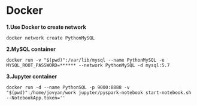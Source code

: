 # Docker 

**1.Use Docker to create network**

 `docker network create PythonMySQL`

**2.MySQL container**

`docker run -v "$(pwd)":/var/lib/mysql --name PythonMySQL -e MYSQL_ROOT_PASSWORD=****** --network PythonMySQL -d mysql:5.7`

**3.Jupyter container**

`docker run -d --name PythonSQL -p 9000:8888 -v "$(pwd)":/home/jovyan/work jupyter/pyspark-notebook start-notebook.sh --NotebookApp.token=''`